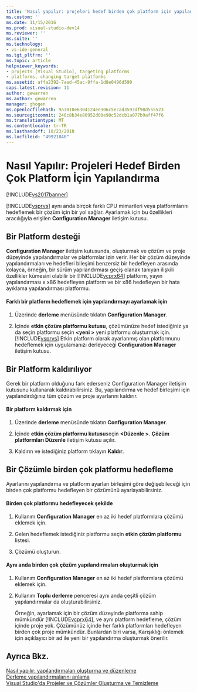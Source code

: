 ```yaml
---
title: 'Nasıl yapılır: projeleri hedef birden çok platform için yapılandırma | Microsoft Docs'
ms.custom: ''
ms.date: 11/15/2016
ms.prod: visual-studio-dev14
ms.reviewer: ''
ms.suite: ''
ms.technology:
- vs-ide-general
ms.tgt_pltfrm: ''
ms.topic: article
helpviewer_keywords:
- projects [Visual Studio], targeting platforms
- platforms, changing target platforms
ms.assetid: affa2392-7aed-45ac-9ffa-1d8e0496d590
caps.latest.revision: 11
author: gewarren
ms.author: gewarren
manager: ghogen
ms.openlocfilehash: 9a3010e6304124ee306c5ecad3593df98d555523
ms.sourcegitcommit: 240c8b34e80952d00e90c52dcb1a077b9aff47f6
ms.translationtype: MT
ms.contentlocale: tr-TR
ms.lasthandoff: 10/23/2018
ms.locfileid: "49921840"
---
```

# <a name="how-to-configure-projects-to-target-multiple-platforms"></a>Nasıl Yapılır: Projeleri Hedef Birden Çok Platform İçin Yapılandırma
[!INCLUDE[vs2017banner](../includes/vs2017banner.md)]

[!INCLUDE[vsprvs](../includes/vsprvs-md.md)] aynı anda birçok farklı CPU mimarileri veya platformlarını hedeflemek bir çözüm için bir yol sağlar. Ayarlamak için bu özellikleri aracılığıyla erişilen **Configuration Manager** iletişim kutusu.  
  
## <a name="targeting-a-platform"></a>Bir Platform desteği  
 **Configuration Manager** iletişim kutusunda, oluşturmak ve çözüm ve proje düzeyinde yapılandırmalar ve platformlar izin verir. Her bir çözüm düzeyinde yapılandırmaları ve hedefleri bileşimi benzersiz bir hedefleyen arasında kolayca, örneğin, bir sürüm yapılandırması geçiş olanak tanıyan ilişkili özellikler kümesini olabilir bir [!INCLUDE[vcprx64](../includes/vcprx64-md.md)] platform, yayın yapılandırması x x86 hedefleyen platform ve bir x86 hedefleyen bir hata ayıklama yapılandırması platformu.  
  
#### <a name="to-set-your-configuration-to-target-a-different-platform"></a>Farklı bir platform hedeflemek için yapılandırmayı ayarlamak için  
  
1.  Üzerinde **derleme** menüsünde tıklatın **Configuration Manager**.  
  
2.  İçinde **etkin çözüm platformu kutusu**, çözümünüze hedef istediğiniz ya da seçin platformu seçin  **\<yeni >** yeni platformu oluşturmak için. [!INCLUDE[vsprvs](../includes/vsprvs-md.md)] Etkin platform olarak ayarlanmış olan platformunu hedeflemek için uygulamanızı derleyeceği **Configuration Manager** iletişim kutusu.  
  
## <a name="removing-a-platform"></a>Bir Platform kaldırılıyor  
 Gerek bir platform olduğunu fark ederseniz Configuration Manager iletişim kutusunu kullanarak kaldırabilirsiniz. Bu, yapılandırma ve hedef birleşimi için yapılandırdığınız tüm çözüm ve proje ayarlarını kaldırır.  
  
#### <a name="to-remove-a-platform"></a>Bir platform kaldırmak için  
  
1.  Üzerinde **derleme** menüsünde tıklatın **Configuration Manager**.  
  
2.  İçinde **etkin çözüm platformu kutusu**seçin  **\<Düzenle >**. **Çözüm platformları Düzenle** iletişim kutusu açılır.  
  
3.  Kaldırın ve istediğiniz platform tıklayın **Kaldır**.  
  
## <a name="targeting-multiple-platforms-with-one-solution"></a>Bir Çözümle birden çok platformu hedefleme  
 Ayarlarını yapılandırma ve platform ayarları birleşimi göre değişebileceği için birden çok platformu hedefleyen bir çözümünü ayarlayabilirsiniz.  
  
#### <a name="to-target-multiple-platforms"></a>Birden çok platformu hedefleyecek şekilde  
  
1.  Kullanım **Configuration Manager** en az iki hedef platformlara çözümü eklemek için.  
  
2.  Gelen hedeflemek istediğiniz platformu seçin **etkin çözüm platformu** listesi.  
  
3.  Çözümü oluşturun.  
  
#### <a name="to-build-multiple-solution-configurations-at-once"></a>Aynı anda birden çok çözüm yapılandırmaları oluşturmak için  
  
1. Kullanım **Configuration Manager** en az iki hedef platformlara çözümü eklemek için.  
  
2. Kullanım **Toplu derleme** penceresi aynı anda çeşitli çözüm yapılandırmalar da oluşturabilirsiniz.  
  
   Örneğin, ayarlamak için bir çözüm düzeyinde platforma sahip mümkündür [!INCLUDE[vcprx64](../includes/vcprx64-md.md)], ve aynı platform hedefleme, çözüm içinde proje yok. Çözümünüz içinde her farklı platformları hedefleyen birden çok proje mümkündür. Bunlardan biri varsa, Karışıklığı önlemek için açıklayıcı bir ad ile yeni bir yapılandırma oluşturmak önerilir.  
  
## <a name="see-also"></a>Ayrıca Bkz.  
 [Nasıl yapılır: yapılandırmaları oluşturma ve düzenleme](../ide/how-to-create-and-edit-configurations.md)   
 [Derleme yapılandırmalarını anlama](../ide/understanding-build-configurations.md)   
 [Visual Studio'da Projeler ve Çözümler Oluşturma ve Temizleme](../ide/building-and-cleaning-projects-and-solutions-in-visual-studio.md)



